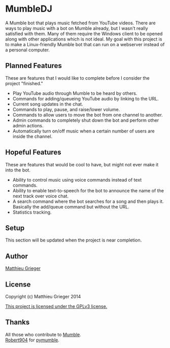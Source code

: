 MumbleDJ
========
A Mumble bot that plays music fetched from YouTube videos. There are ways to play music with a bot on Mumble already, but I wasn't really satisfied with them. Many of them require the Windows client to be opened along with other applications which is not ideal. My goal with this project is to make a Linux-friendly Mumble bot that can run on a webserver instead of a personal computer.

## Planned Features
These are features that I would like to complete before I consider the project "finished."
* Play YouTube audio through Mumble to be heard by others.
* Commands for adding/queueing YouTube audio by linking to the URL.
* Current song updates in the chat.
* Commands to play, pause, and raise/lower volume.
* Commands to allow users to move the bot from one channel to another.
* Admin commands to completely shut down the bot and perform other admin actions.
* Automatically turn on/off music when a certain number of users are inside the channel.

## Hopeful Features
These are features that would be cool to have, but might not ever make it into the bot.
* Ability to control music using voice commands instead of text commands.
* Ability to enable text-to-speech for the bot to announce the name of the next track over voice chat.
* A search command where the bot searches for a song and then plays it. Basically the add/queue command but without the URL.
* Statistics tracking.

## Setup
This section will be updated when the project is near completion.

## Author
[Matthieu Grieger](http://matthieugrieger.com)

## License
Copyright (c) Matthieu Grieger 2014

[This project is licensed under the GPLv3 license.](https://github.com/matthieugrieger/mumble-music-bot/blob/master/LICENSE)

## Thanks
All those who contribute to [Mumble](https://github.com/mumble-voip/mumble).  
[Robert904](https://github.com/Robert904) for [pymumble](https://github.com/Robert904/pymumble).
